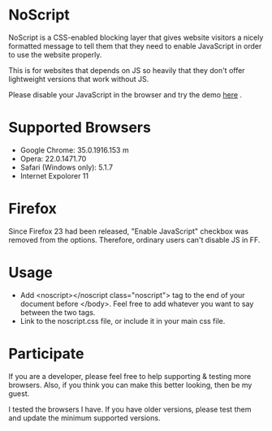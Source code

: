 NoScript
========

NoScript is a CSS-enabled blocking layer that gives website visitors a nicely formatted message to tell them that they need to enable JavaScript in order to use the website properly.

This is for websites that depends on JS so heavily that they don't offer lightweight versions that work without JS.

Please disable your JavaScript in the browser and try the demo [here](http://milad.github.io/NoScript/) .

Supported Browsers
==================

* Google Chrome: 35.0.1916.153 m
* Opera: 22.0.1471.70
* Safari (Windows only): 5.1.7
* Internet Expolorer 11

Firefox
=======

Since Firefox 23 had been released, "Enable JavaScript" checkbox was removed from the options. Therefore, ordinary users can't disable JS in FF.

Usage
=====

* Add &lt;noscript&gt;&lt;/noscript class=&quot;noscript&quot;&gt; tag to the end of your document before &lt;/body&gt;. Feel free to add whatever you want to say between the two tags.
* Link to the noscript.css file, or include it in your main css file.

Participate
===========

If you are a developer, please feel free to help supporting & testing more browsers. Also, if you think you can make this better looking, then be my guest.

I tested the browsers I have. If you have older versions, please test them and update the minimum supported versions.
